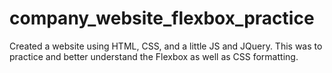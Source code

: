 # company_website_flexbox_practice
Created a website using HTML, CSS, and a little JS and JQuery. This was to practice and better understand the Flexbox as well as CSS formatting.